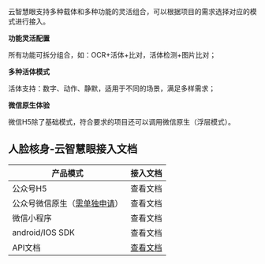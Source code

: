 云智慧眼支持多种载体和多种功能的灵活组合，可以根据项目的需求选择对应的模式进行接入。

**功能灵活配置**

所有功能可拆分组合，如：OCR+活体+比对，活体检测+图片比对；

**多种活体模式**

活体支持：数字、动作、静默，适用于不同的场景，满足多样需求；

**微信原生体验**

微信H5除了基础模式，符合要求的项目还可以调用微信原生（浮层模式）。

## 人脸核身-云智慧眼接入文档

| 产品模式                                                     | 接入文档                                                     |
| ------------------------------------------------------------ | ------------------------------------------------------------ |
| 公众号H5                                                     | 查看文档                                                     |
| 公众号微信原生（[需单独申请](https://cloud.tencent.com/apply/p/0h2xivdm3d4p)） | 查看文档                                                     |
| 微信小程序                                                   | 查看文档                                                     |
| android/IOS SDK                                              | 查看文档                                                     |
| API文档                                                      | [查看文档](https://cloud.tencent.com/document/product/868/17574) |
